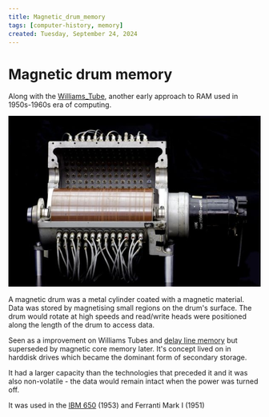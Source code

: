 ```yaml
---
title: Magnetic_drum_memory
tags: [computer-history, memory]
created: Tuesday, September 24, 2024
---
```


# Magnetic drum memory

Along with the [Williams_Tube](Williams_Tube_memory.md), another early approach
to RAM used in 1950s-1960s era of computing.

![Magnetic drum](../img/magnetic-drum-memory.jpg)

A magnetic drum was a metal cylinder coated with a magnetic material. Data was
stored by magnetising small regions on the drum's surface. The drum would rotate
at high speeds and read/write heads were positioned along the length of the drum
to access data.

Seen as a improvement on Williams Tubes and
[delay line memory](Delay_line_memory.md) but superseded by magnetic core memory
later. It's concept lived on in harddisk drives which became the dominant form
of secondary storage.

It had a larger capacity than the technologies that preceded it and it was also
non-volatile - the data would remain intact when the power was turned off.

It was used in the [IBM 650](The_History_of_Computing_Swade.md) (1953) and
Ferranti Mark I (1951)
